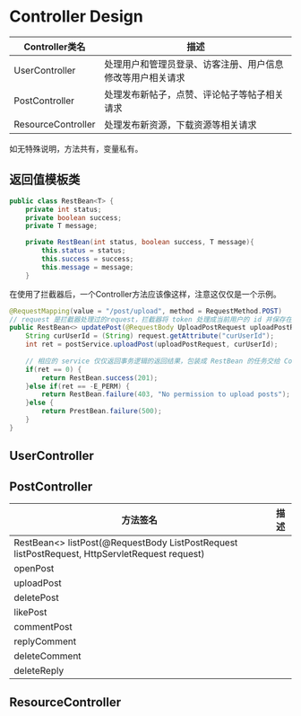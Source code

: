 # Controller Design

| Controller类名     | 描述                                                       |
| ------------------ | ---------------------------------------------------------- |
| UserController     | 处理用户和管理员登录、访客注册、用户信息修改等用户相关请求 |
| PostController     | 处理发布新帖子，点赞、评论帖子等帖子相关请求               |
| ResourceController | 处理发布新资源，下载资源等相关请求                         |

如无特殊说明，方法共有，变量私有。

## 返回值模板类

```java
public class RestBean<T> {
    private int status;
    private boolean success;
    private T message;

    private RestBean(int status, boolean success, T message){
        this.status = status;
        this.success = success;
        this.message = message;
    }


```

在使用了拦截器后，一个Controller方法应该像这样，注意这仅仅是一个示例。

```java
@RequestMapping(value = "/post/upload", method = RequestMethod.POST)
// request 是拦截器处理过的request，拦截器将 token 处理成当前用户的 id 并保存在 curUserId 字段
public RestBean<> updatePost(@RequestBody UploadPostRequest uploadPostRequest, HttpServletRequest request) {
    String curUserId = (String) request.getAttribute("curUserId");
    int ret = postService.uploadPost(uploadPostRequest, curUserId);
    
    // 相应的 service 仅仅返回事务逻辑的返回结果，包装成 RestBean 的任务交给 Controller
    if(ret == 0) {
        return RestBean.success(201);
    }else if(ret == -E_PERM) {
        return RestBean.failure(403, "No permission to upload posts");
    }else {
        return PrestBean.failure(500);
    }
}
```



## UserController

## PostController

| 方法签名                                                     | 描述 |
| ------------------------------------------------------------ | ---- |
| RestBean<> listPost(@RequestBody ListPostRequest listPostRequest, HttpServletRequest request) |      |
| openPost                                                     |      |
| uploadPost                                                   |      |
| deletePost                                                   |      |
| likePost                                                     |      |
| commentPost                                                  |      |
| replyComment                                                 |      |
| deleteComment                                                |      |
| deleteReply                                                  |      |

## ResourceController
